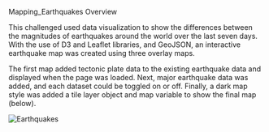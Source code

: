 Mapping_Earthquakes Overview

This challenged used data visualization to show the differences between the magnitudes of earthquakes around the world over the last seven days.  With the use of D3 and Leaflet libraries, and GeoJSON, an interactive earthquake map was created using three overlay maps.

The first map added tectonic plate data to the existing earthquake data and displayed when the page was loaded.  Next, major earthquake data was added, and each dataset could be toggled on or off.  Finally, a dark map style was added a tile layer object and map variable to show the final map (below).

![Earthquakes](https://user-images.githubusercontent.com/100803302/170833041-8aefe3e5-f432-4c9b-9532-16d0a53520fd.png)
